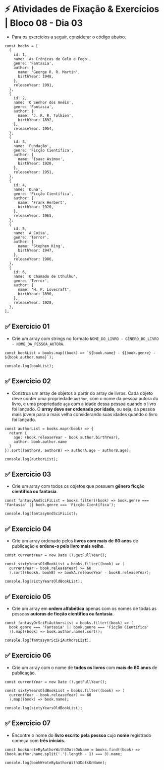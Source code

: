 # &#9889; Atividades de Fixação & Exercícios | Bloco 08 - Dia 03

- Para os exercícios a seguir, considerar o código abaixo. 
```
const books = [
  {
    id: 1,
    name: 'As Crônicas de Gelo e Fogo',
    genre: 'Fantasia',
    author: {
      name: 'George R. R. Martin',
      birthYear: 1948,
    },
    releaseYear: 1991,
  },
  {
    id: 2,
    name: 'O Senhor dos Anéis',
    genre: 'Fantasia',
    author: {
      name: 'J. R. R. Tolkien',
      birthYear: 1892,
    },
    releaseYear: 1954,
  },
  {
    id: 3,
    name: 'Fundação',
    genre: 'Ficção Científica',
    author: {
      name: 'Isaac Asimov',
      birthYear: 1920,
    },
    releaseYear: 1951,
  },
  {
    id: 4,
    name: 'Duna',
    genre: 'Ficção Científica',
    author: {
      name: 'Frank Herbert',
      birthYear: 1920,
    },
    releaseYear: 1965,
  },
  {
    id: 5,
    name: 'A Coisa',
    genre: 'Terror',
    author: {
      name: 'Stephen King',
      birthYear: 1947,
    },
    releaseYear: 1986,
  },
  {
    id: 6,
    name: 'O Chamado de Cthulhu',
    genre: 'Terror',
    author: {
      name: 'H. P. Lovecraft',
      birthYear: 1890,
    },
    releaseYear: 1928,
  },
];
```

## &#9989; Exercício 01
- Crie um array com strings no formato `NOME_DO_LIVRO - GÊNERO_DO_LIVRO - NOME_DA_PESSOA_AUTORA`.
```
const bookList = books.map((book) => `${book.name} - ${book.genre} - ${book.author.name}`);

console.log(bookList);
```

## &#9989; Exercício 02
- Construa um array de objetos a partir do array de livros. Cada objeto deve conter uma propriedade `author`, com o nome da pessoa autora do livro, e uma propriedade `age` com a idade dessa pessoa quando o livro foi lançado. O **array deve ser ordenado por idade**, ou seja, da pessoa mais jovem para a mais velha considerando suas idades quando o livro foi lançado.
```
const authorList = books.map((book) => {
  return {
    age: (book.releaseYear - book.author.birthYear),
    author: book.author.name
  }
}).sort((authorA, authorB) => authorA.age - authorB.age);

console.log(authorList);
```

## &#9989; Exercício 03
- Crie um array com todos os objetos que possuem **gênero ficção científica ou fantasia**.
```
const fantasyAndSciFiList = books.filter((book) => book.genre === 'Fantasia' || book.genre === 'Ficção Científica');

console.log(fantasyAndSciFiList);
```

## &#9989; Exercício 04
- Crie um array ordenado pelos **livros com mais de 60 anos** de publicação e **ordene-o pelo livro mais velho**.
```
const currentYear = new Date ().getFullYear();

const sixtyYearsOldBookList = books.filter((book) => (
  currentYear - book.releaseYear) >= 60
  ).sort((bookA, bookB) => bookA.releaseYear - bookB.releaseYear);

console.log(sixtyYearsOldBookList);
```

## &#9989; Exercício 05
- Crie um array em **ordem alfabética** apenas com os nomes de todas as pessoas **autoras de ficção científica ou fantasia**.
```
const fantasyOrSciFiAuthorsList = books.filter((book) => (
  book.genre === 'Fantasia' || book.genre === 'Ficção Científica'
  )).map((book) => book.author.name).sort();

console.log(fantasyOrSciFiAuthorsList);
```

## &#9989; Exercício 06
- Crie um array com o nome de **todos os livros** com **mais de 60 anos** de publicação.
```
const currentYear = new Date ().getFullYear();

const sixtyYearsOldBookList = books.filter((book) => (
  currentYear - book.releaseYear) >= 60
  ).map((book) => book.name);

console.log(sixtyYearsOldBookList);
```

## &#9989; Exercício 07
- Encontre o nome do **livro escrito pela pessoa** cujo **nome** registrado começa com **três iniciais**.
```
const bookWroteByAuthorWith3DotsOnName = books.find((book) => (book.author.name.split('.').length - 1) === 3).name;

console.log(bookWroteByAuthorWith3DotsOnName);
```